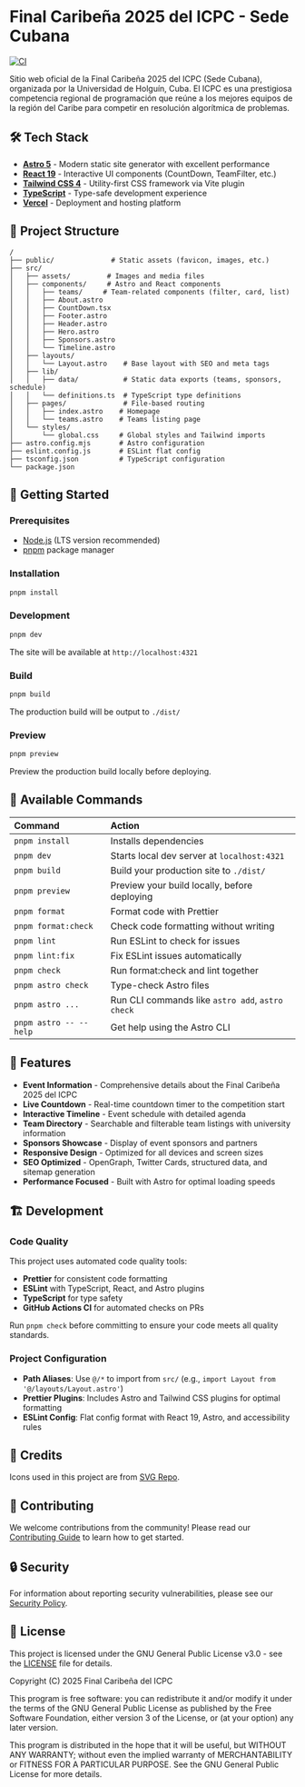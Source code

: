 # Final Caribeña 2025 del ICPC - Sede Cubana

[![CI](https://github.com/ragnarok22/icpc-caribbean-2025/actions/workflows/ci.yml/badge.svg)](https://github.com/ragnarok22/icpc-caribbean-2025/actions/workflows/ci.yml)

Sitio web oficial de la Final Caribeña 2025 del ICPC (Sede Cubana), organizada por la Universidad de Holguín, Cuba. El ICPC es una prestigiosa competencia regional de programación que reúne a los mejores equipos de la región del Caribe para competir en resolución algorítmica de problemas.

## 🛠️ Tech Stack

- **[Astro 5](https://astro.build)** - Modern static site generator with excellent performance
- **[React 19](https://react.dev)** - Interactive UI components (CountDown, TeamFilter, etc.)
- **[Tailwind CSS 4](https://tailwindcss.com)** - Utility-first CSS framework via Vite plugin
- **[TypeScript](https://www.typescriptlang.org/)** - Type-safe development experience
- **[Vercel](https://vercel.com/)** - Deployment and hosting platform

## 📁 Project Structure

```text
/
├── public/              # Static assets (favicon, images, etc.)
├── src/
│   ├── assets/         # Images and media files
│   ├── components/     # Astro and React components
│   │   ├── teams/     # Team-related components (filter, card, list)
│   │   ├── About.astro
│   │   ├── CountDown.tsx
│   │   ├── Footer.astro
│   │   ├── Header.astro
│   │   ├── Hero.astro
│   │   ├── Sponsors.astro
│   │   └── Timeline.astro
│   ├── layouts/
│   │   └── Layout.astro    # Base layout with SEO and meta tags
│   ├── lib/
│   │   ├── data/           # Static data exports (teams, sponsors, schedule)
│   │   └── definitions.ts  # TypeScript type definitions
│   ├── pages/              # File-based routing
│   │   ├── index.astro    # Homepage
│   │   └── teams.astro    # Teams listing page
│   └── styles/
│       └── global.css     # Global styles and Tailwind imports
├── astro.config.mjs       # Astro configuration
├── eslint.config.js       # ESLint flat config
├── tsconfig.json          # TypeScript configuration
└── package.json
```

## 🚀 Getting Started

### Prerequisites

- [Node.js](https://nodejs.org/) (LTS version recommended)
- [pnpm](https://pnpm.io/) package manager

### Installation

```sh
pnpm install
```

### Development

```sh
pnpm dev
```

The site will be available at `http://localhost:4321`

### Build

```sh
pnpm build
```

The production build will be output to `./dist/`

### Preview

```sh
pnpm preview
```

Preview the production build locally before deploying.

## 📝 Available Commands

| Command                | Action                                           |
| :--------------------- | :----------------------------------------------- |
| `pnpm install`         | Installs dependencies                            |
| `pnpm dev`             | Starts local dev server at `localhost:4321`      |
| `pnpm build`           | Build your production site to `./dist/`          |
| `pnpm preview`         | Preview your build locally, before deploying     |
| `pnpm format`          | Format code with Prettier                        |
| `pnpm format:check`    | Check code formatting without writing            |
| `pnpm lint`            | Run ESLint to check for issues                   |
| `pnpm lint:fix`        | Fix ESLint issues automatically                  |
| `pnpm check`           | Run format:check and lint together               |
| `pnpm astro check`     | Type-check Astro files                           |
| `pnpm astro ...`       | Run CLI commands like `astro add`, `astro check` |
| `pnpm astro -- --help` | Get help using the Astro CLI                     |

## 🎯 Features

- **Event Information** - Comprehensive details about the Final Caribeña 2025 del ICPC
- **Live Countdown** - Real-time countdown timer to the competition start
- **Interactive Timeline** - Event schedule with detailed agenda
- **Team Directory** - Searchable and filterable team listings with university information
- **Sponsors Showcase** - Display of event sponsors and partners
- **Responsive Design** - Optimized for all devices and screen sizes
- **SEO Optimized** - OpenGraph, Twitter Cards, structured data, and sitemap generation
- **Performance Focused** - Built with Astro for optimal loading speeds

## 🏗️ Development

### Code Quality

This project uses automated code quality tools:

- **Prettier** for consistent code formatting
- **ESLint** with TypeScript, React, and Astro plugins
- **TypeScript** for type safety
- **GitHub Actions CI** for automated checks on PRs

Run `pnpm check` before committing to ensure your code meets all quality standards.

### Project Configuration

- **Path Aliases**: Use `@/*` to import from `src/` (e.g., `import Layout from '@/layouts/Layout.astro'`)
- **Prettier Plugins**: Includes Astro and Tailwind CSS plugins for optimal formatting
- **ESLint Config**: Flat config format with React 19, Astro, and accessibility rules

## 🎨 Credits

Icons used in this project are from [SVG Repo](https://www.svgrepo.com).

## 🤝 Contributing

We welcome contributions from the community! Please read our [Contributing Guide](CONTRIBUTING.md) to learn how to get started.

## 🔒 Security

For information about reporting security vulnerabilities, please see our [Security Policy](SECURITY.md).

## 📄 License

This project is licensed under the GNU General Public License v3.0 - see the [LICENSE](LICENSE) file for details.

Copyright (C) 2025 Final Caribeña del ICPC

This program is free software: you can redistribute it and/or modify it under the terms of the GNU General Public License as published by the Free Software Foundation, either version 3 of the License, or (at your option) any later version.

This program is distributed in the hope that it will be useful, but WITHOUT ANY WARRANTY; without even the implied warranty of MERCHANTABILITY or FITNESS FOR A PARTICULAR PURPOSE. See the GNU General Public License for more details.
